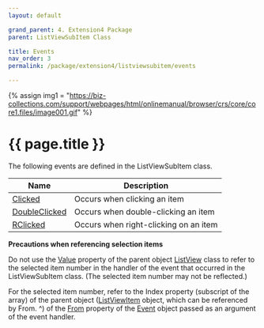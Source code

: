 ```yaml
---
layout: default

grand_parent: 4. Extension4 Package
parent: ListViewSubItem Class

title: Events
nav_order: 3
permalink: /package/extension4/listviewsubitem/events

---
```

{% assign img1 = "https://biz-collections.com/support/webpages/html/onlinemanual/browser/crs/core/core1.files/image001.gif" %}


# {{ page.title }}

The following events are defined in the ListViewSubItem class.

|Name       | Description     |
|----------	|-----------------|
|[Clicked](/package/extension4/listviewsubitem/events/clicked) | Occurs when clicking an item|
|[DoubleClicked](/package/extension4/listviewsubitem/events/doubleclicked) |Occurs when double-clicking an item |
|[RClicked](/package/extension4/listviewsubitem/events/rclicked) | Occurs when right-clicking on an item|

<b>Precautions when referencing selection items</b>

Do not use the [Value]() property of the parent object [ListView]() class to refer to the selected item number in the handler of the event that occurred in the ListViewSubItem class. (The selected item number may not be reflected.)

For the selected item number, refer to the Index property (subscript of the array) of the parent object ([ListViewItem]() object, which can be referenced by From. ^) of the [From]() property of the [Event]() object passed as an argument of the event handler.
